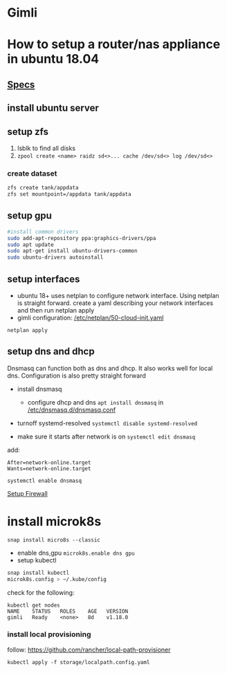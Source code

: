 # Gimli
# How to setup a router/nas appliance in ubuntu 18.04

## [Specs](docs/router-specs.md)

## install ubuntu server
## setup zfs
1. lsblk to find all disks
1. `zpool create <name> raidz sd<>... cache /dev/sd<> log /dev/sd<>`
### create dataset

```bash
zfs create tank/appdata
zfs set mountpoint=/appdata tank/appdata
```

## setup gpu
```bash
#install common drivers
sudo add-apt-repository ppa:graphics-drivers/ppa
sudo apt update
sudo apt-get install ubuntu-drivers-common
sudo ubuntu-drivers autoinstall
```
## setup interfaces
* ubuntu 18+ uses netplan to configure network interface. Using netplan is straight forward. create a yaml describing your network interfaces and then run netplan apply
* gimli configuration: [/etc/netplan/50-cloud-init.yaml](network/netplan.yaml)

`netplan apply`

## setup dns and dhcp
Dnsmasq can function both as dns and dhcp. It also works well for local dns. Configuration is also pretty straight forward
* install dnsmasq
  * configure dhcp and dns
`apt install dnsmasq`
in [/etc/dnsmasq.d/dnsmasq.conf](network/dnsmasq.conf)

* turnoff systemd-resolved
`systemctl disable systemd-resolved`
* make sure it starts after network is on
`systemctl edit dnsmasq`

add:

```
After=network-online.target
Wants=network-online.target
```

`systemctl enable dnsmasq`

[Setup Firewall](docs/setup-firewall.md)

# install microk8s
`snap install micro8s --classic`
* enable dns,gpu
`microk8s.enable dns gpu`
* setup kubectl
```bash
snap install kubectl
microk8s.config > ~/.kube/config
```
check for the following:
```
kubectl get nodes
NAME    STATUS   ROLES    AGE   VERSION
gimli   Ready    <none>   8d    v1.18.0
```
### install local provisioning
follow: https://github.com/rancher/local-path-provisioner

`kubectl apply -f storage/localpath.config.yaml`